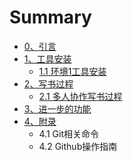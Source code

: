 # Summary

* [0、引言](README.md)
* [1、工具安装](chapter1.md)
  * [1.1 环境1工具安装](chapter1/section1.md)
* [2、写书过程](chapter2.md)
  * [2.1 多人协作写书过程](chapter2/duo-ren-xie-zuo-xie-shu-guo-cheng.md)
* [3、进一步的功能](chapter3.md)
* [4、附录](chapter4.md)
  * 4.1 Git相关命令
  * 4.2 Github操作指南

